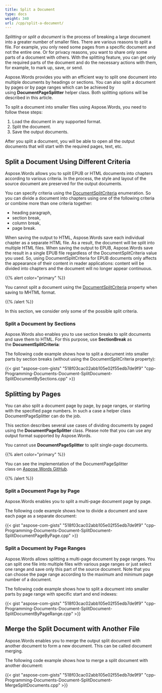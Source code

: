 ```yaml
---
title: Split a Document
type: docs
weight: 340
url: /cpp/split-a-document/
---
```


*Splitting* or *split a document* is the process of breaking a large document into a greater number of smaller files. There are various reasons to split a file. For example, you only need some pages from a specific document and not the entire one. Or for privacy reasons, you want to share only some parts of a document with others. With the splitting feature, you can get only the required parts of the document and do the necessary actions with them, for example, to mark up, save, or send.

Aspose.Words provides you with an efficient way to split one document into multiple documents by headings or sections. You can also split a document by pages or by page ranges which can be achieved by using **DocumentPageSplitter** helper class. Both splitting options will be described in this article.

To split a document into smaller files using Aspose.Words, you need to follow these steps:

1. Load the document in any supported format.
1. Split the document.
1. Save the output documents.

After you split a document, you will be able to open all the output documents that will start with the required pages, text, etc.
## **Split a Document Using Different Criteria**
Aspose.Words allows you to split EPUB or HTML documents into chapters according to various criteria. In the process, the style and layout of the source document are preserved for the output documents.

You can specify criteria using the [DocumentSplitCriteria](https://apireference.aspose.com/words/cpp/namespace/aspose.words.saving/#a21c39143a76e997332687767db80fc07) enumeration. So you can divide a document into chapters using one of the following criteria or combine more than one criteria together:

- heading paragraph,
- section break,
- column break,
- page break.

When saving the output to HTML, Aspose.Words save each individual chapter as a separate HTML file. As a result, the document will be split into multiple HTML files. When saving the output to EPUB, Aspose.Words save the result in a single EPUB file regardless of the DocumentSplitCriteria value you used. So, using DocumentSplitCriteria for EPUB documents only affects the appearance of their content in reader applications: content will be divided into chapters and the document will no longer appear continuous.

{{% alert color="primary" %}} 

You cannot split a document using the [DocumentSplitCriteria](https://apireference.aspose.com/words/cpp/namespace/aspose.words.saving/#a21c39143a76e997332687767db80fc07) property when saving to MHTML format.

{{% /alert %}} 

In this section, we consider only some of the possible split criteria.
### **Split a Document by Sections**
Aspose.Words also enables you to use section breaks to split documents and save them to HTML. For this purpose, use **SectionBreak** as the **DocumentSplitCriteria**:

The following code example shows how to split a document into smaller parts by section breaks (without using the DocumentSplitCriteria property):

{{< gist "aspose-com-gists" "518f03cac02abb105e02f55edb7de9f9" "cpp-Programming-Documents-Document-SplitDocument-SplitDocumentBySections.cpp" >}}
## **Splitting by Pages**
You can also split a document page by page, by page ranges, or starting with the specified page numbers. In such a case a helper class DocumentPageSplitter can do the job.

This section describes several use cases of dividing documents by paged using the **DocumentPageSplitter** class. Please note that you can use any output format supported by Aspose.Words.

You cannot use **DocumentPageSplitter** to split single-page documents.

{{% alert color="primary" %}} 

You can see the implementation of the DocumentPageSplitter class on [Aspose.Words GitHub](https://github.com/aspose-words/Aspose.Words-for-.NET/blob/master/Examples/CSharp/Loading-and-Saving/PageSplitter.cs).

{{% /alert %}} 
### **Split a Document Page by Page**
Aspose.Words enables you to split a multi-page document page by page.

The following code example shows how to divide a document and save each page as a separate document:

{{< gist "aspose-com-gists" "518f03cac02abb105e02f55edb7de9f9" "cpp-Programming-Documents-Document-SplitDocument-SplitDocumentPageByPage.cpp" >}}
### **Split a Document by Page Ranges**
Aspose.Words allows splitting a multi-page document by page ranges. You can split one file into multiple files with various page ranges or just select one range and save only this part of the source document. Note that you can choose the page range according to the maximum and minimum page number of a document.

The following code example shows how to split a document into smaller parts by page range with specific start and end indexes:

{{< gist "aspose-com-gists" "518f03cac02abb105e02f55edb7de9f9" "cpp-Programming-Documents-Document-SplitDocument-SplitDocumentByPageRange.cpp" >}}
## **Merge the Split Document with Another File**
Aspose.Words enables you to merge the output split document with another document to form a new document. This can be called document merging.

The following code example shows how to merge a split document with another document:

{{< gist "aspose-com-gists" "518f03cac02abb105e02f55edb7de9f9" "cpp-Programming-Documents-Document-SplitDocument-MergeSplitDocuments.cpp" >}}
